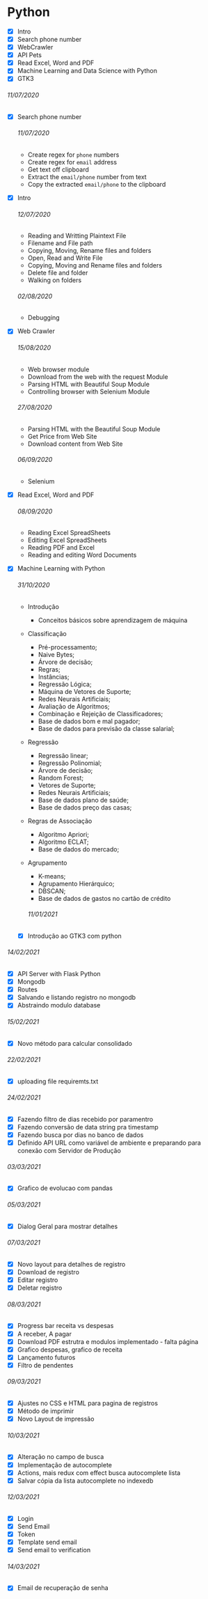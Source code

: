 # Python

* [x] Intro
* [x] Search phone number
* [x] WebCrawler
* [x] API Pets
* [x] Read Excel, Word and PDF
* [x] Machine Learning and Data Science with Python
* [x] GTK3

###### 11/07/2020

* [x] Search phone number

  ###### 11/07/2020

  + Create regex for `phone` numbers
  + Create regex for `email` address
  + Get text off clipboard
  + Extract the `email/phone` number from text
  + Copy the extracted `email/phone` to the clipboard

* [x] Intro

  ###### 12/07/2020

  + Reading and Writting Plaintext File
  + Filename and File path
  + Copying, Moving, Rename files and folders
  + Open, Read and Write File
  + Copying, Moving and Rename files and folders
  + Delete file and folder
  + Walking on folders

  ###### 02/08/2020

  + Debugging

* [x] Web Crawler

  ###### 15/08/2020

  + Web browser module
  + Download from the web with the request Module
  + Parsing HTML with Beautiful Soup Module
  + Controlling browser with Selenium Module

  ###### 27/08/2020

  + Parsing HTML with the Beautiful Soup Module
  + Get Price from Web Site
  + Download content from Web Site

  ###### 06/09/2020

  + Selenium

* [x] Read Excel, Word and PDF

  ###### 08/09/2020

  + Reading Excel SpreadSheets
  + Editing Excel SpreadSheets
  + Reading PDF and Excel
  + Reading and editing Word Documents

* [x] Machine Learning with Python

  ###### 31/10/2020

  + Introdução
    - Conceitos básicos sobre aprendizagem de máquina
  + Classificação
    - Pré-processamento;
    - Naive Bytes;
    - Árvore de decisão;
    - Regras;
    - Instâncias;
    - Regressão Lógica;
    - Máquina de Vetores de Suporte;
    - Redes Neurais Artificiais;
    - Avaliação de Algoritmos;
    - Combinação e Rejeição de Classificadores;
    - Base de dados bom e mal pagador;
    - Base de dados para previsão da classe salarial;
  + Regressão
    - Regressão linear;
    - Regressão Polinomial;
    - Árvore de decisão;
    - Random Forest;
    - Vetores de Suporte;
    - Redes Neurais Artificiais;
    - Base de dados plano de saúde;
    - Base de dados preço das casas;
  + Regras de Associação
    - Algoritmo Apriori;
    - Algoritmo ECLAT;
    - Base de dados do mercado;
  + Agrupamento

    - K-means;
    - Agrupamento Hierárquico;
    - DBSCAN;
    - Base de dados de gastos no cartão de crédito

    ###### 11/01/2021

  + [x] Introdução ao GTK3 com python

###### 14/02/2021

* [x] API Server with Flask Python
* [x] Mongodb
* [x] Routes
* [x] Salvando e listando registro no mongodb
* [x] Abstraindo modulo database

###### 15/02/2021

* [x] Novo método para calcular consolidado

###### 22/02/2021

* [x] uploading file requiremts.txt

###### 24/02/2021

* [x] Fazendo filtro de dias recebido por paramentro
* [x] Fazendo conversão de data string pra timestamp
* [x] Fazendo busca por dias no banco de dados
* [x] Definido API URL como variável de ambiente e preparando para conexão com Servidor de Produção

###### 03/03/2021

* [x] Grafico de evolucao com pandas

###### 05/03/2021

* [x] Dialog Geral para mostrar detalhes 

###### 07/03/2021

* [x] Novo layout para detalhes de registro
* [x] Download de registro
* [x] Editar registro
* [x] Deletar registro

###### 08/03/2021

* [x] Progress bar receita vs despesas
* [x] A receber, A pagar
* [x] Download PDF estrutra e modulos implementado - falta página 
* [x] Grafico despesas, grafico de receita
* [x] Lançamento futuros
* [x] Filtro de pendentes

###### 09/03/2021

* [x] Ajustes no CSS e HTML para pagina de registros
* [x] Método de imprimir
* [x] Novo Layout de impressão

###### 10/03/2021

* [x] Alteração no campo de busca
* [x] Implementação de autocomplete
* [x] Actions, mais redux com effect busca autocomplete lista
* [x] Salvar cópia da lista autocomplete no indexedb

###### 12/03/2021

* [x] Login
* [x] Send Email
* [x] Token
* [x] Template send email
* [x] Send email to verification

###### 14/03/2021

* [x] Email de recuperação de senha
